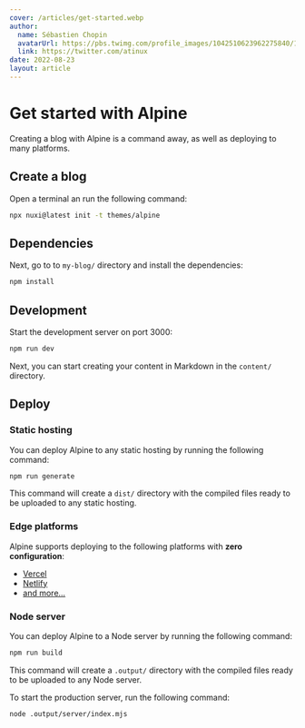 ```yaml
---
cover: /articles/get-started.webp
author:
  name: Sébastien Chopin
  avatarUrl: https://pbs.twimg.com/profile_images/1042510623962275840/1Iw_Mvud_400x400.jpg
  link: https://twitter.com/atinux
date: 2022-08-23
layout: article
---
```


# Get started with Alpine

Creating a blog with Alpine is a command away, as well as deploying to many platforms.

## Create a blog

Open a terminal an run the following command:

```bash
npx nuxi@latest init -t themes/alpine
```

## Dependencies

Next, go to to `my-blog/` directory and install the dependencies:

```bash
npm install
```

## Development

Start the development server on port 3000:

```bash
npm run dev
```

Next, you can start creating your content in Markdown in the `content/` directory.

## Deploy

### Static hosting

You can deploy Alpine to any static hosting by running the following command:

```bash
npm run generate
```

This command will create a `dist/` directory with the compiled files ready to be uploaded to any static hosting.

### Edge platforms

Alpine supports deploying to the following platforms with **zero configuration**:

- [Vercel](https://vercel.com)
- [Netlify](https://netlify.com)
- [and more...](https://v3.nuxtjs.org/guide/deploy/presets#supported-hosting-providers)

### Node server

You can deploy Alpine to a Node server by running the following command:

```bash
npm run build
```

This command will create a `.output/` directory with the compiled files ready to be uploaded to any Node server.

To start the production server, run the following command:

```bash
node .output/server/index.mjs
```
